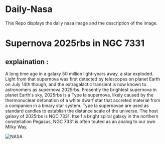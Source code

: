 # Daily-Nasa

This Repo displays the daily nasa image and the description of the image.

<!--NASA-->
# Supernova 2025rbs in NGC 7331
## explaination :

A long time ago in a galaxy 50 million light-years away, a star exploded. Light from that supernova was first detected by telescopes on planet Earth on July 14th though, and the extragalactic transient is now known to astronomers as supernova 2025rbs. Presently the brightest supernova in planet Earth's sky, 2025rbs is a Type Ia supernova, likely caused by the thermonuclear detonation of a white dwarf star that accreted material from a companion in a binary star system.  Type Ia supernovae are used as standard candles to establish the distance scale of the universe. The host galaxy of 2025rbs is NGC 7331. Itself a bright spiral galaxy in the northern constellation Pegasus, NGC 7331 is often touted as an analog to our own Milky Way.

![NASA](https://apod.nasa.gov/apod/image/2507/2025rbsAnnotated1024.png)
<!--/NASA-->